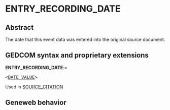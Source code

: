 ﻿<!-- licence GPL V2, cf https://github.com/TitiFix/geneweb -->
# ENTRY_RECORDING_DATE
## Abstract
The date that this event data was entered into the original source document.


## GEDCOM syntax and proprietary extensions

**ENTRY_RECORDING_DATE**:=
<pre>
&lt;<a href=Ged.DATE_VALUE.md>DATE_VALUE</a>&gt;
</pre>
Used in <a href=Ged.SOURCE_CITATION.md>SOURCE_CITATION</a><br />


## Geneweb behavior



